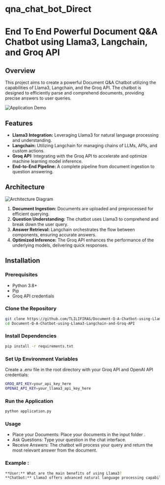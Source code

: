 # qna_chat_bot_Direct
# End To End Powerful Document Q&A Chatbot using Llama3, Langchain, and Groq API

## Overview

This project aims to create a powerful Document Q&A Chatbot utilizing the capabilities of Llama3, Langchain, and the Groq API. The chatbot is designed to efficiently parse and comprehend documents, providing precise answers to user queries.

![Application  Demo](demo.png)

## Features

- **Llama3 Integration:** Leveraging Llama3 for natural language processing and understanding.
- **Langchain:** Utilizing Langchain for managing chains of LLMs, APIs, and custom actions.
- **Groq API:** Integrating with the Groq API to accelerate and optimize machine learning model inference.
- **End-to-End Pipeline:** A complete pipeline from document ingestion to question answering.

## Architecture

![Architecture Diagram](demo.png)

1. **Document Ingestion:** Documents are uploaded and preprocessed for efficient querying.
2. **Question Understanding:** The chatbot uses Llama3 to comprehend and break down the user query.
3. **Answer Retrieval:** Langchain orchestrates the flow between components, ensuring accurate answers.
4. **Optimized Inference:** The Groq API enhances the performance of the underlying models, delivering quick responses.

## Installation

### Prerequisites

- Python 3.8+
- Pip
- Groq API credentials

### Clone the Repository

```bash
git clone https://github.com/TLILIFIRAS/Document-Q-A-Chatbot-using-Llama3-Langchain-and-Groq-API.git
cd Document-Q-A-Chatbot-using-Llama3-Langchain-and-Groq-API
```

### Install Dependencies

```bash
pip install -r requirements.txt
```

### Set Up Environment Variables
Create a .env file in the root directory with your Groq API and OpenAI API credentials:
```bash
GROQ_API_KEY=your_api_key_here
OPENAI_API_KEY=your_llama3_api_key_here
```
### Run the Application

```bash
python application.py
```

### Usage

- Place your Documents:  Place your documents in the input folder .
- Ask Questions: Type your question in the chat interface.
- Receive Answers: The chatbot will process your query and return the most relevant answer from the document.
### Example :
```bash
**User:** What are the main benefits of using Llama3?
**Chatbot:** Llama3 offers advanced natural language processing capabilities, enabling high accuracy in text comprehension and generation. It is also highly scalable for various NLP tasks.
```
